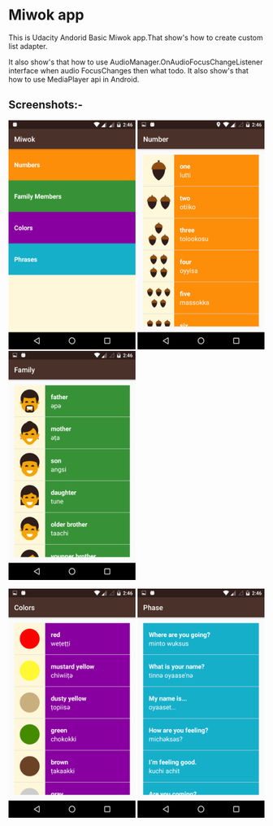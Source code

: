 # Miwok app 

This is Udacity Andorid Basic Miwok app.That show's how to create custom list adapter.

It also show's that how to use AudioManager.OnAudioFocusChangeListener interface when audio FocusChanges then what todo.
It also show's that how to use MediaPlayer api in Android.

## Screenshots:-

<img src="https://github.com/krunalpatel3/Miwok/blob/master/Screenshots/Screenshot_20180808-144619.png" width="250" height="450" /> <img src="https://github.com/krunalpatel3/Miwok/blob/master/Screenshots/Screenshot_20180808-144627.png" width="250" height="450" /> <img src="https://github.com/krunalpatel3/Miwok/blob/master/Screenshots/Screenshot_20180808-144643.png" width="250" height="450" />

<img src="https://github.com/krunalpatel3/Miwok/blob/master/Screenshots/Screenshot_20180808-144648.png" width="250" height="450" /> <img src="https://github.com/krunalpatel3/Miwok/blob/master/Screenshots/Screenshot_20180808-144656.png" width="250" height="450" /> 
